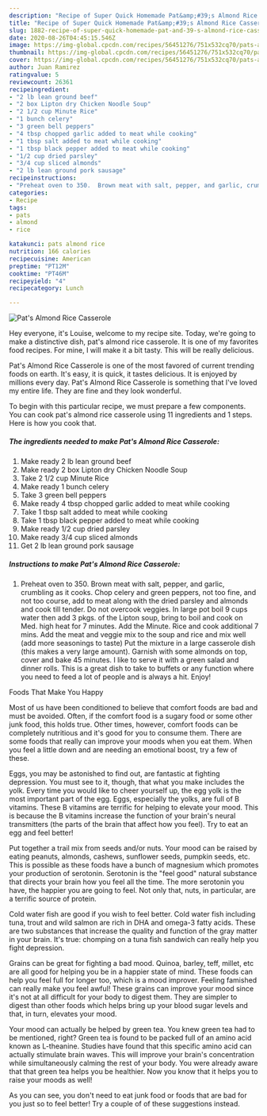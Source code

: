 ```yaml
---
description: "Recipe of Super Quick Homemade Pat&amp;#39;s Almond Rice Casserole"
title: "Recipe of Super Quick Homemade Pat&amp;#39;s Almond Rice Casserole"
slug: 1882-recipe-of-super-quick-homemade-pat-and-39-s-almond-rice-casserole
date: 2020-08-26T04:45:15.546Z
image: https://img-global.cpcdn.com/recipes/56451276/751x532cq70/pats-almond-rice-casserole-recipe-main-photo.jpg
thumbnail: https://img-global.cpcdn.com/recipes/56451276/751x532cq70/pats-almond-rice-casserole-recipe-main-photo.jpg
cover: https://img-global.cpcdn.com/recipes/56451276/751x532cq70/pats-almond-rice-casserole-recipe-main-photo.jpg
author: Juan Ramirez
ratingvalue: 5
reviewcount: 26361
recipeingredient:
- "2 lb lean ground beef"
- "2 box Lipton dry Chicken Noodle Soup"
- "2 1/2 cup Minute Rice"
- "1 bunch celery"
- "3 green bell peppers"
- "4 tbsp chopped garlic added to meat while cooking"
- "1 tbsp salt added to meat while cooking"
- "1 tbsp black pepper added to meat while cooking"
- "1/2 cup dried parsley"
- "3/4 cup sliced almonds"
- "2 lb lean ground pork sausage"
recipeinstructions:
- "Preheat oven to 350.  Brown meat with salt, pepper, and garlic, crumbling as it cooks. Chop celery and green peppers, not too fine, and not too course, add to meat along with the dried parsley and almonds and cook till tender. Do not overcook veggies.  In large pot boil 9 cups water then add 3 pkgs. of the Lipton soup, bring to boil and cook on Med. high heat for 7 minutes.  Add the Minute. Rice and cook additional 7 mins. Add the meat and veggie mix to the soup and rice and mix well  (add more seasonings to taste) Put the mixture in a large casserole dish (this makes a very large amount). Garnish with some almonds on top,  cover and bake 45 minutes. I like to serve it with a green salad and dinner rolls. This is a great dish to take to buffets or any function where you need to feed a lot of people and is always a hit. Enjoy!"
categories:
- Recipe
tags:
- pats
- almond
- rice

katakunci: pats almond rice 
nutrition: 166 calories
recipecuisine: American
preptime: "PT12M"
cooktime: "PT46M"
recipeyield: "4"
recipecategory: Lunch

---
```



![Pat&#39;s Almond Rice Casserole](https://img-global.cpcdn.com/recipes/56451276/751x532cq70/pats-almond-rice-casserole-recipe-main-photo.jpg)

Hey everyone, it's Louise, welcome to my recipe site. Today, we're going to make a distinctive dish, pat&#39;s almond rice casserole. It is one of my favorites food recipes. For mine, I will make it a bit tasty. This will be really delicious.



Pat&#39;s Almond Rice Casserole is one of the most favored of current trending foods on earth. It's easy, it is quick, it tastes delicious. It is enjoyed by millions every day. Pat&#39;s Almond Rice Casserole is something that I've loved my entire life. They are fine and they look wonderful.


To begin with this particular recipe, we must prepare a few components. You can cook pat&#39;s almond rice casserole using 11 ingredients and 1 steps. Here is how you cook that.

<!--inarticleads1-->

##### The ingredients needed to make Pat&#39;s Almond Rice Casserole:

1. Make ready 2 lb lean ground beef
1. Make ready 2 box Lipton dry Chicken Noodle Soup
1. Take 2 1/2 cup Minute Rice
1. Make ready 1 bunch celery
1. Take 3 green bell peppers
1. Make ready 4 tbsp chopped garlic added to meat while cooking
1. Take 1 tbsp salt added to meat while cooking
1. Take 1 tbsp black pepper added to meat while cooking
1. Make ready 1/2 cup dried parsley
1. Make ready 3/4 cup sliced almonds
1. Get 2 lb lean ground pork sausage




<!--inarticleads2-->

##### Instructions to make Pat&#39;s Almond Rice Casserole:

1. Preheat oven to 350.  Brown meat with salt, pepper, and garlic, crumbling as it cooks. Chop celery and green peppers, not too fine, and not too course, add to meat along with the dried parsley and almonds and cook till tender. Do not overcook veggies.  In large pot boil 9 cups water then add 3 pkgs. of the Lipton soup, bring to boil and cook on Med. high heat for 7 minutes.  Add the Minute. Rice and cook additional 7 mins. Add the meat and veggie mix to the soup and rice and mix well  (add more seasonings to taste) Put the mixture in a large casserole dish (this makes a very large amount). Garnish with some almonds on top,  cover and bake 45 minutes. I like to serve it with a green salad and dinner rolls. This is a great dish to take to buffets or any function where you need to feed a lot of people and is always a hit. Enjoy!




Foods That Make You Happy


Most of us have been conditioned to believe that comfort foods are bad and must be avoided. Often, if the comfort food is a sugary food or some other junk food, this holds true. Other times, however, comfort foods can be completely nutritious and it's good for you to consume them. There are some foods that really can improve your moods when you eat them. When you feel a little down and are needing an emotional boost, try a few of these.

Eggs, you may be astonished to find out, are fantastic at fighting depression. You must see to it, though, that what you make includes the yolk. Every time you would like to cheer yourself up, the egg yolk is the most important part of the egg. Eggs, especially the yolks, are full of B vitamins. These B vitamins are terrific for helping to elevate your mood. This is because the B vitamins increase the function of your brain's neural transmitters (the parts of the brain that affect how you feel). Try to eat an egg and feel better!

Put together a trail mix from seeds and/or nuts. Your mood can be raised by eating peanuts, almonds, cashews, sunflower seeds, pumpkin seeds, etc. This is possible as these foods have a bunch of magnesium which promotes your production of serotonin. Serotonin is the "feel good" natural substance that directs your brain how you feel all the time. The more serotonin you have, the happier you are going to feel. Not only that, nuts, in particular, are a terrific source of protein.

Cold water fish are good if you wish to feel better. Cold water fish including tuna, trout and wild salmon are rich in DHA and omega-3 fatty acids. These are two substances that increase the quality and function of the gray matter in your brain. It's true: chomping on a tuna fish sandwich can really help you fight depression. 

Grains can be great for fighting a bad mood. Quinoa, barley, teff, millet, etc are all good for helping you be in a happier state of mind. These foods can help you feel full for longer too, which is a mood improver. Feeling famished can really make you feel awful! These grains can improve your mood since it's not at all difficult for your body to digest them. They are simpler to digest than other foods which helps bring up your blood sugar levels and that, in turn, elevates your mood.

Your mood can actually be helped by green tea. You knew green tea had to be mentioned, right? Green tea is found to be packed full of an amino acid known as L-theanine. Studies have found that this specific amino acid can actually stimulate brain waves. This will improve your brain's concentration while simultaneously calming the rest of your body. You were already aware that that green tea helps you be healthier. Now you know that it helps you to raise your moods as well!

As you can see, you don't need to eat junk food or foods that are bad for you just so to feel better! Try  a  couple of  of  these  suggestions  instead.

